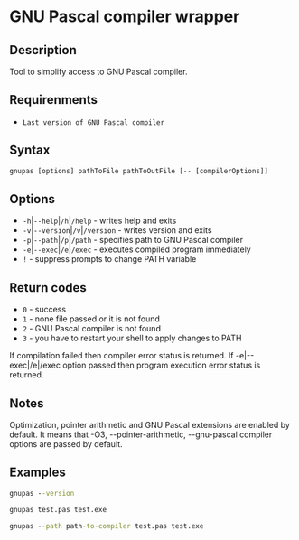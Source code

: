 # GNU Pascal compiler wrapper

## Description

Tool to simplify access to GNU Pascal compiler.

## Requirenments

- `Last version of GNU Pascal compiler`

## Syntax

```bat
gnupas [options] pathToFile pathToOutFile [-- [compilerOptions]]
```

## Options

- `-h`|`--help`|`/h`|`/help` - writes help and exits
- `-v`|`--version`|`/v`|`/version` - writes version and exits
- `-p`|`--path`|`/p`|`/path` - specifies path to GNU Pascal compiler
- `-e`|`--exec`|`/e`|`/exec` - executes compiled program immediately
- `!` - suppress prompts to change PATH variable

## Return codes

- `0` - success
- `1` - none file passed or it is not found
- `2` - GNU Pascal compiler is not found
- `3` - you have to restart your shell to apply changes to PATH

If compilation failed then compiler error status is returned.
If -e|--exec|/e|/exec option passed then program execution error status is returned.

## Notes
Optimization, pointer arithmetic and GNU Pascal extensions are enabled by default.
It means that -O3, --pointer-arithmetic, --gnu-pascal compiler options are passed by default.

## Examples

```bat
gnupas --version
```

```bat
gnupas test.pas test.exe
```

```bat
gnupas --path path-to-compiler test.pas test.exe
```

